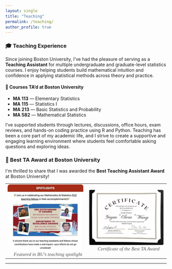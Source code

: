 ```yaml
---
layout: single
title: "Teaching"
permalink: /teaching/
author_profile: true
---
```

<style>
.page__content p,
.page__content li,
.page__content strong,
.page__content em,
.archive__item-excerpt,
.archive__item-body {
  font-family: "Georgia", serif;
  font-size: 16px;
  line-height: 1.7;
  color: #2a2a2a;
  margin-bottom: 1.2em;
}

.page__title {
  font-family: "Georgia", serif;
  font-size: 28px;
  font-weight: 500;
}


.page__content figure {
  text-align: center;
  margin: 2em auto;
}

.page__content figure img {
  border-radius: 8px;
  max-width: 100%;
  box-shadow: 0 2px 6px rgba(0, 0, 0, 0.15);
}

.page__content figure figcaption {
  font-family: "Georgia", serif;
  font-size: 16px;
  color: #555;
  font-style: italic;
  margin-top: 0.5em;
}
</style>


<style>
.page__content ul,
.page__content ol,
.page__content li,
.page__content li strong {
  font-family: "Georgia", serif !important;
  font-size: 18px !important;
  line-height: 1.7;
  color: #2a2a2a;
}

.page__content strong {
  font-family: "Georgia", serif !important;
  font-weight: bold;
}
</style>





### 🎓 Teaching Experience

Since joining Boston University, I’ve had the pleasure of serving as a **Teaching Assistant** for multiple undergraduate and graduate-level statistics courses. I enjoy helping students build mathematical intuition and confidence in applying statistical methods across theory and practice.

#### 📘 Courses TA’d at Boston University

- **MA 113** — Elementary Statistics  
- **MA 115** — Statistics I  
- **MA 213** — Basic Statistics and Probability  
- **MA 582** — Mathematical Statistics

I’ve supported students through lectures, discussions, office hours, exam reviews, and hands-on coding practice using R and Python. Teaching has been a core part of my academic life, and I strive to create a supportive and engaging learning environment where students feel comfortable asking questions and exploring ideas.


### 🏅 Best TA Award at Boston University

I'm thrilled to share that I was awarded the **Best Teaching Assistant Award** at Boston University!  


<table style="width: 100%; text-align: center;">
  <tr>
    <td>
      <img src="/assets/images/best_ta_award_announcement.jpg" alt="BU Teaching Award Feature" style="width:300px; border-radius: 8px;"><br>
      <em style="font-family: Georgia, serif; font-size: 15px; color: #555;">📣 Featured in BU’s teaching spotlight</em>
    </td>
    <td>
      <img src="/assets/images/best_ta_award_certificate.jpg" alt="Best TA Certificate" style="width:300px; border-radius: 8px;"><br>
      <em style="font-family: Georgia, serif; font-size: 15px; color: #555;">📜 Certificate of the Best TA Award</em>
    </td>
  </tr>
</table>



---

